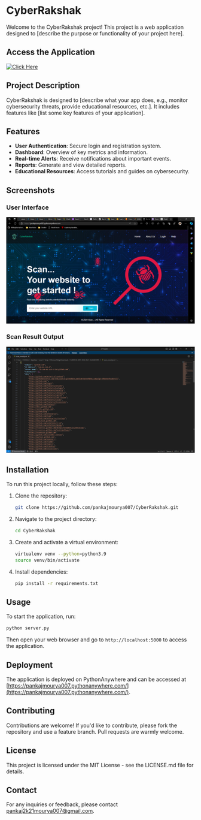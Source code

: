 
# CyberRakshak

Welcome to the CyberRakshak project! This project is a web application designed to [describe the purpose or functionality of your project here].

## Access the Application

[![Click Here](https://img.shields.io/badge/Click%20Here-Visit%20the%20App-blue)](https://pankajmourya007.pythonanywhere.com/)

## Project Description

CyberRakshak is designed to [describe what your app does, e.g., monitor cybersecurity threats, provide educational resources, etc.]. It includes features like [list some key features of your application].

## Features

- **User Authentication**: Secure login and registration system.
- **Dashboard**: Overview of key metrics and information.
- **Real-time Alerts**: Receive notifications about important events.
- **Reports**: Generate and view detailed reports.
- **Educational Resources**: Access tutorials and guides on cybersecurity.

## Screenshots

### User Interface
![User Interface](static/images/ui_screenshot.png)

### Scan Result Output
![Scan Result Output](static/images/output_screenshot.png)

## Installation

To run this project locally, follow these steps:

1. Clone the repository:
   ```bash
   git clone https://github.com/pankajmourya007/CyberRakshak.git
   ```

2. Navigate to the project directory:
   ```bash
   cd CyberRakshak
   ```

3. Create and activate a virtual environment:
   ```bash
   virtualenv venv --python=python3.9
   source venv/bin/activate
   ```

4. Install dependencies:
   ```bash
   pip install -r requirements.txt
   ```

## Usage

To start the application, run:
```bash
python server.py
```
Then open your web browser and go to `http://localhost:5000` to access the application.

## Deployment

The application is deployed on PythonAnywhere and can be accessed at [https://pankajmourya007.pythonanywhere.com/](https://pankajmourya007.pythonanywhere.com/).

## Contributing

Contributions are welcome! If you'd like to contribute, please fork the repository and use a feature branch. Pull requests are warmly welcome.

## License

This project is licensed under the MIT License - see the LICENSE.md file for details.

## Contact

For any inquiries or feedback, please contact pankaj2k21mourya007@gmail.com.
